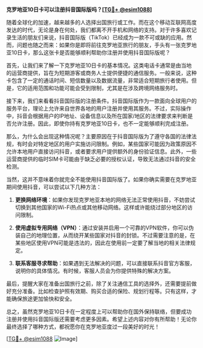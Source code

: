**克罗地亚10日卡可以注册抖音国际版吗？[[TG💪+ @esim1088](https://t.me/s/esim1088)]**

随着全球化的加速，越来越多的人选择出国旅行或工作。而在这个移动互联网高度发达的时代，无论是身在何处，我们都离不开手机和网络的支持。对于许多喜欢记录生活的朋友们来说，抖音国际版（TikTok）已经成为一款不可或缺的应用。然而，问题也随之而来：如果你是即将前往克罗地亚旅行的朋友，手头有一张克罗地亚10日卡，那么这张卡是否能够顺利帮助你注册并使用抖音国际版呢？

首先，让我们来了解一下克罗地亚10日卡的基本情况。这类电话卡通常是由当地的运营商提供，旨在为短期游客或商务人士提供便捷的通信服务。一般来说，这种卡包含了一定的通话时间、短信数量以及数据流量，非常适合短期旅行者使用。但是，它的适用范围和功能可能会受到限制，尤其是在涉及跨境网络服务时。

接下来，我们来看看抖音国际版的注册条件。抖音国际版作为一款面向全球用户的服务平台，理论上允许来自世界各地的用户注册并使用其服务。不过，实际操作中，抖音会根据用户的IP地址、设备信息以及所在国家/地区的法律要求来判断是否允许注册。因此，即使你持有克罗地亚10日卡，也不一定能够顺利完成注册。

那么，为什么会出现这种情况呢？主要原因在于抖音国际版为了遵守各国的法律法规，有时会对特定地区的用户实施访问限制。例如，某些国家可能因为政策原因不允许本地用户直接访问抖音，或者要求用户提供额外的身份验证信息。此外，一些运营商提供的临时SIM卡可能由于缺乏必要的授权认证，导致无法通过抖音的安全检测。

当然，这并不意味着你就完全不能使用抖音国际版了。如果你确实需要在克罗地亚期间使用抖音，可以尝试以下几种方法：

1. **更换网络环境**：如果你发现克罗地亚本地的网络无法正常使用抖音，不妨尝试切换到其他国家的Wi-Fi热点或其他移动网络。这样或许能绕过部分地区的访问限制。
   
2. **使用虚拟专用网络（VPN）**：通过安装并启用一个可靠的VPN软件，你可以伪装自己的地理位置，从而绕开某些国家对抖音的封锁。不过需要注意的是，在某些地区使用VPN可能是违法的，因此在使用前一定要了解当地的相关法律规定。

3. **联系客服寻求帮助**：如果遇到无法解决的问题，可以直接联系抖音官方客服，说明你的具体情况。有时候，客服人员会为你提供特殊的解决方案。

最后，提醒大家在准备出国旅行之前，除了关注通信工具的选择外，还需要提前做好充分准备。比如检查护照有效期、购买合适的保险、规划行程等。只有这样，才能确保旅途更加愉快和安全。

总之，虽然克罗地亚10日卡在一定程度上可以帮助你在国外保持联络，但要成功注册并使用抖音国际版还需要考虑更多因素。希望上述内容对你有所帮助！无论你最终选择了哪种方式，都祝愿你在克罗地亚度过一段美好的时光！

[[TG💪+ @esim1088](https://t.me/s/esim1088) ![Image](https://i.postimg.cc/4NQfJmqS/Snipaste-2025-05-13-00-14-12.png)]